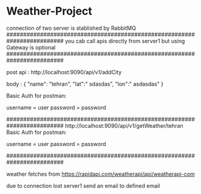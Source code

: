 # Weather-Project

connection of two server is stablished by RabbitMQ
#########################################################################
you cab call apis directly from server1 but using Gateway is optional
#########################################################################

post api : http://localhost:9090/api/v1/addCity

body : {
     "name": "tehran",
     "lat":" sdasdas",
     "lon":" asdasdas"
}

Basic Auth for postman:

username = user
password = password

#########################################################################
http://localhost:9090/api/v1/getWeather/tehran
Basic Auth for postman:

username = user
password = password


#########################################################################

weather fetches from https://rapidapi.com/weatherapi/api/weatherapi-com

due to connection lost server1 send an email to defined email 


